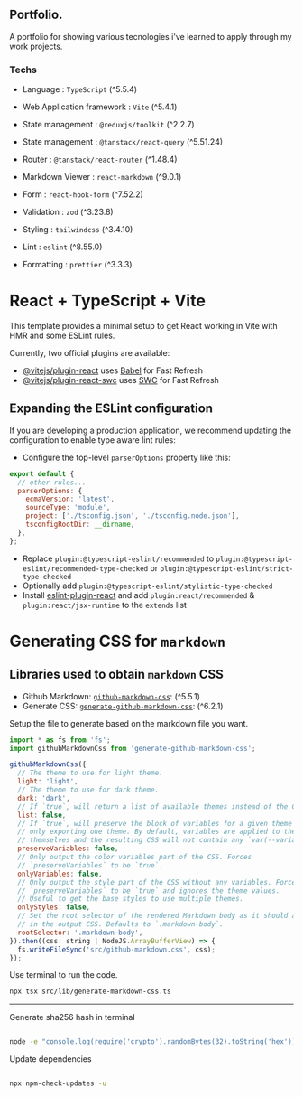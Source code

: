 ## Portfolio.

A portfolio for showing various tecnologies i've learned to apply through my work projects.

### Techs

- Language : `TypeScript` (^5.5.4)
- Web Application framework : `Vite` (^5.4.1)
- State management : `@reduxjs/toolkit` (^2.2.7)
- State management : `@tanstack/react-query` (^5.51.24)
- Router : `@tanstack/react-router` (^1.48.4)
- Markdown Viewer : `react-markdown` (^9.0.1)
- Form : `react-hook-form` (^7.52.2)
- Validation : `zod` (^3.23.8)
- Styling : `tailwindcss` (^3.4.10)

- Lint : `eslint` (^8.55.0)
- Formatting : `prettier` (^3.3.3)

# React + TypeScript + Vite

This template provides a minimal setup to get React working in Vite with HMR and some ESLint rules.

Currently, two official plugins are available:

- [@vitejs/plugin-react](https://github.com/vitejs/vite-plugin-react/blob/main/packages/plugin-react/README.md) uses [Babel](https://babeljs.io/) for Fast Refresh
- [@vitejs/plugin-react-swc](https://github.com/vitejs/vite-plugin-react-swc) uses [SWC](https://swc.rs/) for Fast Refresh

## Expanding the ESLint configuration

If you are developing a production application, we recommend updating the configuration to enable type aware lint rules:

- Configure the top-level `parserOptions` property like this:

```js
export default {
  // other rules...
  parserOptions: {
    ecmaVersion: 'latest',
    sourceType: 'module',
    project: ['./tsconfig.json', './tsconfig.node.json'],
    tsconfigRootDir: __dirname,
  },
};
```

- Replace `plugin:@typescript-eslint/recommended` to `plugin:@typescript-eslint/recommended-type-checked` or `plugin:@typescript-eslint/strict-type-checked`
- Optionally add `plugin:@typescript-eslint/stylistic-type-checked`
- Install [eslint-plugin-react](https://github.com/jsx-eslint/eslint-plugin-react) and add `plugin:react/recommended` & `plugin:react/jsx-runtime` to the `extends` list

# Generating CSS for `markdown`

## Libraries used to obtain `markdown` CSS

 - Github Markdown: [`github-markdown-css`](https://github.com/sindresorhus/github-markdown-css): (^5.5.1)
 - Generate CSS: [`generate-github-markdown-css`](https://github.com/sindresorhus/generate-github-markdown-css): (^6.2.1)

Setup the file to generate based on the markdown file you want.

```js
import * as fs from 'fs';
import githubMarkdownCss from 'generate-github-markdown-css';

githubMarkdownCss({
  // The theme to use for light theme.
  light: 'light',
  // The theme to use for dark theme.
  dark: 'dark',
  // If `true`, will return a list of available themes instead of the CSS.
  list: false,
  // If `true`, will preserve the block of variables for a given theme even if
  // only exporting one theme. By default, variables are applied to the rules
  // themselves and the resulting CSS will not contain any `var(--variable)`.
  preserveVariables: false,
  // Only output the color variables part of the CSS. Forces
  // `preserveVariables` to be `true`.
  onlyVariables: false,
  // Only output the style part of the CSS without any variables. Forces
  // `preserveVariables` to be `true` and ignores the theme values.
  // Useful to get the base styles to use multiple themes.
  onlyStyles: false,
  // Set the root selector of the rendered Markdown body as it should appear
  // in the output CSS. Defaults to `.markdown-body`.
  rootSelector: '.markdown-body',
}).then((css: string | NodeJS.ArrayBufferView) => {
  fs.writeFileSync('src/github-markdown.css', css);
});

```

Use terminal to run the code.

```bash
npx tsx src/lib/generate-markdown-css.ts
```

---

Generate sha256 hash in terminal

```bash

node -e "console.log(require('crypto').randomBytes(32).toString('hex'))"

```

Update dependencies

```bash

npx npm-check-updates -u

```